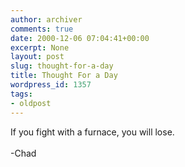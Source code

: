 ```yaml
---
author: archiver
comments: true
date: 2000-12-06 07:04:41+00:00
excerpt: None
layout: post
slug: thought-for-a-day
title: Thought For a Day
wordpress_id: 1357
tags:
- oldpost
---
```


If you fight with a furnace, you will lose.<br /><br />-Chad